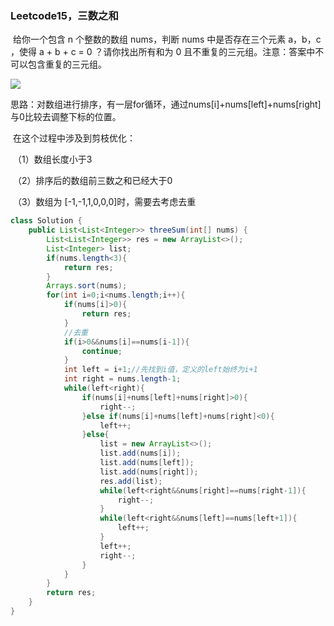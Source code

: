 ### Leetcode15，三数之和

​		给你一个包含 n 个整数的数组 nums，判断 nums 中是否存在三个元素 a，b，c ，使得 a + b + c = 0 ？请你找出所有和为 0 且不重复的三元组。注意：答案中不可以包含重复的三元组。

![](https://img-blog.csdnimg.cn/03bb3a61af024c1198e19b43baec6da7.jpg?x-oss-process=image/watermark,type_ZHJvaWRzYW5zZmFsbGJhY2s,shadow_50,text_Q1NETiBAdG9tY2F0MzMzMzMz,size_20,color_FFFFFF,t_70,g_se,x_16#pic_center)

思路：对数组进行排序，有一层for循环，通过nums[i]+nums[left]+nums[right]与0比较去调整下标的位置。

​			在这个过程中涉及到剪枝优化：

​					（1）数组长度小于3

​					（2）排序后的数组前三数之和已经大于0

​					（3）数组为 [-1,-1,1,0,0,0]时，需要去考虑去重

```java
class Solution {
    public List<List<Integer>> threeSum(int[] nums) {
        List<List<Integer>> res = new ArrayList<>();
        List<Integer> list;
        if(nums.length<3){
            return res;
        }
        Arrays.sort(nums);
        for(int i=0;i<nums.length;i++){
            if(nums[i]>0){
                return res;
            }
            //去重
            if(i>0&&nums[i]==nums[i-1]){
                continue;
            }
            int left = i+1;//先找到i值，定义的left始终为i+1
            int right = nums.length-1;
            while(left<right){
                if(nums[i]+nums[left]+nums[right]>0){
                    right--;
                }else if(nums[i]+nums[left]+nums[right]<0){
                    left++;
                }else{
                    list = new ArrayList<>();
                    list.add(nums[i]);
                    list.add(nums[left]);
                    list.add(nums[right]);
                    res.add(list);
                    while(left<right&&nums[right]==nums[right-1]){
                        right--;
                    }
                    while(left<right&&nums[left]==nums[left+1]){
                        left++;
                    }
                    left++;
                    right--;
                }
            }
        }
        return res;
    }
}
```

